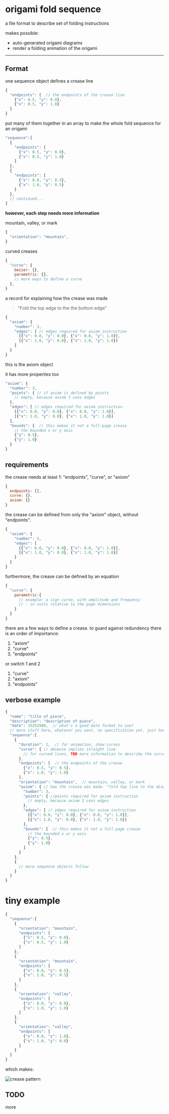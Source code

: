 # origami fold sequence

a file format to describe set of folding instructions

makes possible:

* auto-generated origami diagrams
* render a folding animation of the origami

---

## Format

one sequence object defines a crease line

``` javascript
{
  "endpoints": [  // the endpoints of the crease line
    {"x": 0.5, "y": 0.0},
    {"x": 0.5, "y": 1.0}
  ]
}
```

put many of them together in an array to make the whole fold sequence for an origami

``` javascript
"sequence":[
  {
    "endpoints": [
      {"x": 0.5, "y": 0.0},
      {"x": 0.5, "y": 1.0}
    ]
  },
  {
    "endpoints": [
      {"x": 0.0, "y": 0.5},
      {"x": 1.0, "y": 0.5}
    ]
  },
  // continued...
]
```

**however, each step needs more information**

mountain, valley, or mark

``` javascript
{
  "orientation": "mountain",
}
```

curved creases

``` javascript
{
  "curve": {
    bezier: {},
    parametric: {},
    // more ways to define a curve
  }, 
}
```

a record for explaining how the crease was made

> "Fold the top edge to the the bottom edge"


``` javascript
{
  "axiom": {
    "number": 3,
    "edges": [ // edges required for axiom instruction
      [{"x": 0.0, "y": 0.0}, {"x": 0.0, "y": 1.0}],
      [{"x": 1.0, "y": 0.0}, {"x": 1.0, "y": 1.0}]
    ]
  }
}
```

this is the axiom object

it has more properties too

``` javascript
"axiom": {
  "number": 3,
  "points": { // if axiom is defined by points
    // empty, because axiom 3 uses edges
  },
  "edges": [ // edges required for axiom instruction
    [{"x": 0.0, "y": 0.0}, {"x": 0.0, "y": 1.0}],
    [{"x": 1.0, "y": 0.0}, {"x": 1.0, "y": 1.0}]
  ],
  "bounds": {  // this makes it not a full-page crease
    // the bounded x or y axis 
    {"y": 0.5},
    {"y": 1.0}
  }
}
```


## requirements

the crease needs at least 1: "endpoints", "curve", or "axiom"

``` javascript
{
  endpoints: [],
  curve: {},
  axiom: {}
}
```

the crease can be defined from only the "axiom" object, without "endpoints".

``` javascript
{
  "axiom": {
    "number": 3,
    "edges": [
      [{"x": 0.0, "y": 0.0}, {"x": 0.0, "y": 1.0}],
      [{"x": 1.0, "y": 0.0}, {"x": 1.0, "y": 1.0}]
    ]
  }
}
```

furthermore, the crease can be defined by an equation

``` javascript
{
  "curve": {
    parametric:{
      // example: a sign curve, with amplitude and frequency
      // - in units relative to the page dimensions
    }
  }
}
```

there are a few ways to define a crease. to guard against redundency there is an order of importance:

1. "axiom"
2. "curve"
3. "endpoints"

or switch 1 and 2

1. "curve"
2. "axiom"
3. "endpoints"

## verbose example

``` javascript
{
  "name": "title of piece",
  "description": "description of piece",
  "date": 15252940,  // what's a good date format to use?
  // more stuff here, whatever you want, no specification yet. just have a "sequence" entry
  "sequence":[
    {
      "duration": 1,  // for animation, show curves
      "curve": { // absense implies straight line
        // for curved lines, TBD more information to describe the curve
      }, 
      "endpoints": [  // the endpoints of the crease
        {"x": 0.5, "y": 0.5},
        {"x": 1.0, "y": 1.0}
      ],
      "orientation": "mountain",  // mountain, valley, or mark
      "axiom": { // how the crease was made. "fold top line to the diagonal line"
        "number": 3,
        "points": { //points required for axiom instruction
          // empty, because axiom 3 uses edges
        },
        "edges": [ // edges required for axiom instruction
          [{"x": 0.0, "y": 0.0}, {"x": 0.0, "y": 1.0}],
          [{"x": 1.0, "y": 0.0}, {"x": 1.0, "y": 1.0}]
        ],
        "bounds": [  // this makes it not a full-page crease
          // the bounded x or y axis 
          {"y": 0.5},
          {"y": 1.0}
        ]
      }
    },
    {
      // more sequence objects follow
    }
  ]
}
```

# tiny example

``` javascript
{
  "sequence":[
    {
      "orientation": "mountain",
      "endpoints": [
        {"x": 0.5, "y": 0.0},
        {"x": 0.5, "y": 1.0}
      ]
    },
    {
      "orientation": "mountain",
      "endpoints": [
        {"x": 0.0, "y": 0.5},
        {"x": 1.0, "y": 0.5}
      ]
    },
    {
      "orientation": "valley",
      "endpoints": [
        {"x": 0.0, "y": 0.0},
        {"x": 1.0, "y": 1.0}
      ]
    },
    {
      "orientation": "valley",
      "endpoints": [
        {"x": 0.0, "y": 1.0},
        {"x": 1.0, "y": 0.0}
      ]
    }
  ]
}
```

which makes:

![crease pattern](https://cdn.rawgit.com/robbykraft/FoldSequence/master/examples/creasepattern.svg)

## TODO

more 